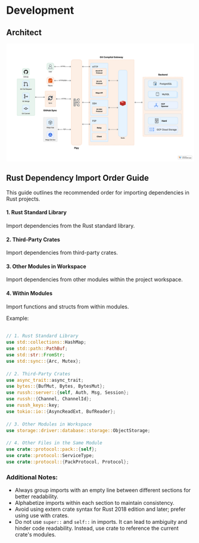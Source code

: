 # Development

## Architect

![Mega Architect](images/mega-architect.png)


## Rust Dependency Import Order Guide

This guide outlines the recommended order for importing dependencies in Rust projects.

#### 1. Rust Standard Library

Import dependencies from the Rust standard library.

#### 2. Third-Party Crates
Import dependencies from third-party crates.

#### 3. Other Modules in Workspace
Import dependencies from other modules within the project workspace.

#### 4. Within Modules
Import functions and structs from within modules.


Example:
```rust

// 1. Rust Standard Library
use std::collections::HashMap;
use std::path::PathBuf;
use std::str::FromStr;
use std::sync::{Arc, Mutex};

// 2. Third-Party Crates
use async_trait::async_trait;
use bytes::{BufMut, Bytes, BytesMut};
use russh::server::{self, Auth, Msg, Session};
use russh::{Channel, ChannelId};
use russh_keys::key;
use tokio::io::{AsyncReadExt, BufReader};

// 3. Other Modules in Workspace
use storage::driver::database::storage::ObjectStorage;

// 4. Other Files in the Same Module
use crate::protocol::pack::{self};
use crate::protocol::ServiceType;
use crate::protocol::{PackProtocol, Protocol};
```


### Additional Notes:
- Always group imports with an empty line between different sections for better readability.
- Alphabetize imports within each section to maintain consistency.
- Avoid using extern crate syntax for Rust 2018 edition and later; prefer using use with crates.
- Do not use `super::` and `self::` in imports. It can lead to ambiguity and hinder code readability. Instead, use crate to reference the current crate's modules.

